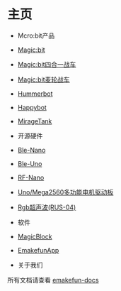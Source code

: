 # 主页
- Mcro:bit产品
- [Magic:bit](https://emakefun-docs.readthedocs.io/zh_CN/latest/micro_bit/magicbit)
- [Magic:bit四合一战车](https://emakefun-docs.readthedocs.io/zh_CN/latest/micro_bit/FourInOneCar)
- [Magic:bit麦轮战车](https://emakefun-docs.readthedocs.io/zh_CN/latest/micro_bit/WheatwheelCar/)

- [Hummerbot](https://emakefun-docs.readthedocs.io/zh_CN/latest/arduino/Hummerbot)
- [Happybot](https://emakefun-docs.readthedocs.io/zh_CN/latest/arduino/Happybot)
- [MirageTank](https://emakefun-docs.readthedocs.io/zh_CN/latest/arduino/MirageTank)
- 开源硬件
- [Ble-Nano](https://emakefun-docs.readthedocs.io/zh_CN/latest/open_source_hardware/Ble-Nano)
- [Ble-Uno](https://emakefun-docs.readthedocs.io/zh_CN/latest/open_source_hardware/Ble-Uno)
- [RF-Nano](https://emakefun-docs.readthedocs.io/zh_CN/latest/open_source_hardware/RF-Nano)
- [Uno/Mega2560多功能电机驱动板](https://emakefun-docs.readthedocs.io/zh_CN/latest/open_source_hardware/mega2560)
- [Rgb超声波(RUS-04)](https://emakefun-docs.readthedocs.io/zh_CN/latest/open_source_hardware/rgb)
- 软件
- [MagicBlock](https://emakefun-docs.readthedocs.io/zh_CN/latest/open_source_software/magicblock)
- [EmakefunApp](https://emakefun-docs.readthedocs.io/zh_CN/latest/open_source_software/EmakefunApp)
- 关于我们

所有文档请查看 [emakefun-docs](https://github.com/emakefun/emakefun-docs)